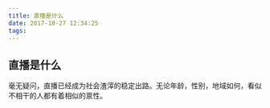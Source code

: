 ```yaml
---
title: 直播是什么
date: 2017-10-27 12:34:25
tags:
---
```


## 直播是什么

毫无疑问，直播已经成为社会渣滓的稳定出路。无论年龄，性别，地域如何，看似不相干的人都有着相似的禀性。